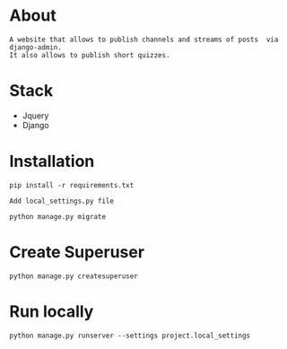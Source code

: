 

#  About

    A website that allows to publish channels and streams of posts  via django-admin.
    It also allows to publish short quizzes.


# Stack

- Jquery
- Django



# Installation

    pip install -r requirements.txt
    
    Add local_settings.py file

    python manage.py migrate


# Create Superuser

    python manage.py createsuperuser
    

#  Run locally

    python manage.py runserver --settings project.local_settings    
